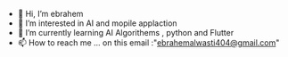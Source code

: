 - 👋 Hi, I’m ebrahem
- 👀 I’m interested in AI and mopile applaction  
- 🌱 I’m currently learning AI Algorithems , python and Flutter
- 📫 How to reach me ... on this email :"ebrahemalwasti404@gmail.com"
